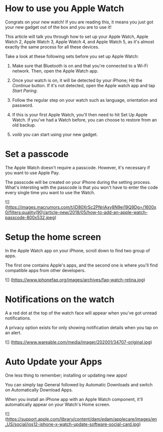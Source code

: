 
# How to use you Apple Watch

Congrats on your new watch! If you are reading this, it means you just got your new gadget out of the box and you are to use it!

This article will talk you through how to set up your Apple Watch, Apple Watch 2, Apple Watch 3, Apple Watch 4, and Apple Watch 5, as it's almost exactly the same process for all these devices.

Take a look at these following sets before you set up Apple Watch:

1.  Make sure that Bluetooth is on and that you're connected to a Wi-Fi network. Then, open the Apple Watch app.

2. Once your watch is on, it will be detected by your iPhone; Hit the *Continue* button. If it's not detected, open the Apple watch app and tap *Start Paring*.

3. Follow the regular step on your watch such as language, orientation and password.

4. If this is your first Apple Watch, you'll then need to hit Set Up Apple Watch. If you've had a Watch before, you can choose to restore from an old backup.

5. *voilà* you can start using your new gadget.

# Set a passcode

The Apple Watch doesn't require a passcode. However, it's necessary if you want to use Apple Pay.

The passcode will be created on your iPhone during the setting process. What's intersting with the passcode is  that you won't have to enter the code every single time you want to use the Watch.

![] (https://images.macrumors.com/t/iD80XrSc2PNriAxy8N9ei19Q9Dg=/1600x0/filters:quality(90)/article-new/2018/05/how-to-add-an-apple-watch-passcode-800x532.jpeg)

# Setup the home screen

In the Apple Watch app on your iPhone, scroll down to find two group of apps. 

The first one contains Apple's apps, and the second one is where you'll find compatible apps from other developers.

![] (https://www.iphonefaq.org/images/archives/faq-watch-retina.jpg)

# Notifications on the watch

A a red dot at the top of the watch face will appear when you've got unread notifications.

A privacy option exists for only showing notification details when you tap on an alert.

![] (https://www.wareable.com/media/imager/202001/34707-original.jpg)

# Auto Update your Apps

One less thing to remember;  installing or updating new apps!

You can simply tap General followed by Automatic Downloads and switch on Automatically Download Apps.

When you install an iPhone app with an Apple Watch component, it'll automatically appear on your Watch's Home screen.

![] (https://support.apple.com/library/content/dam/edam/applecare/images/en_US/social/ios12-iphone-x-watch-update-software-social-card.jpg)